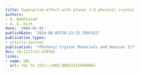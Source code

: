 ```yaml
---
title: Superprism effect with planar 1-D photonic crystal
authors:
- A. Bakhtazad
- A. G. Kirk
date: '2004-01-01'
publishDate: '2024-06-03T20:22:22.799742Z'
publication_types:
- article-journal
publication: '*Photonic Crystal Materials and Devices Ii*'
doi: 10.1117/12.529362
links:
- name: URL
  url: <Go to ISI>://WOS:000223224600041
---
```

